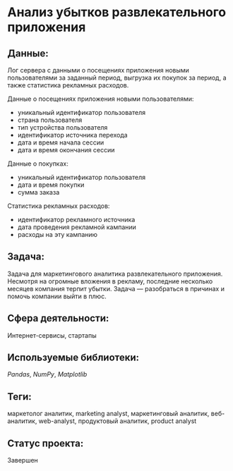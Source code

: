 # Анализ убытков развлекательного приложения

## Данные:

Лог сервера с данными о посещениях приложения новыми пользователями за заданный период, выгрузка их покупок за период, а также статистика рекламных расходов.

Данные о посещениях приложения новыми пользователями:

* уникальный идентификатор пользователя
* страна пользователя
* тип устройства пользователя
* идентификатор источника перехода
* дата и время начала сессии
* дата и время окончания сессии

Данные о покупках:

* уникальный идентификатор пользователя
* дата и время покупки
* сумма заказа

Статистика рекламных расходов:

* идентификатор рекламного источника
* дата проведения рекламной кампании
* расходы на эту кампанию

## Задача:

 Задача для маркетингового аналитика развлекательного приложения. Несмотря на огромные вложения в рекламу, последние несколько месяцев компания терпит убытки. Задача — разобраться в причинах и помочь компании выйти в плюс.


## Сфера деятельности:

Интернет-сервисы, стартапы

## Используемые библиотеки:

_Pandas_, _NumPy_, _Matplotlib_

## Теги:

маркетолог аналитик, marketing analyst, маркетинговый аналитик, веб-аналитик, web-analyst, продуктовый аналитик, product analyst

## Статус проекта:

Завершен
